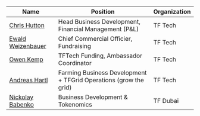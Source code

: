 | Name                                     | Position                                                          | Organization |
| ---------------------------------------- | ----------------------------------------------------------------- | ------------ |
| [Chris Hutton](christhoper_hutton)       | Head Business Development, Financial Management (P&L)             | TF Tech      |
| [Ewald Weizenbauer](ewald_weizenbauer)   | Chief Commercial Officier, Fundraising                            | TF Tech      |
| [Owen Kemp](owen_kemp)                   | TFTech Funding, Ambassador Coordinator                            | TF Tech      |
| [Andreas Hartl](andreas_hartl)           | Farming Business Development  + TFGrid Operations (grow the grid) | TF Tech      |
| [Nickolay Babenko](nickolay_babenko)     | Business Development & Tokenomics                                 | TF Dubai     |